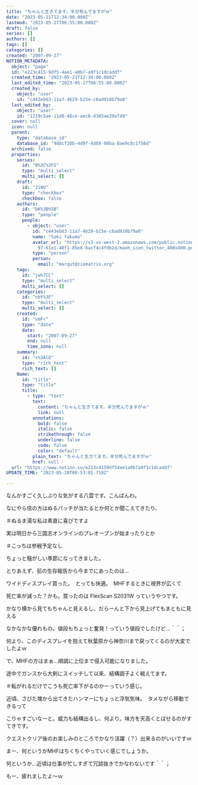 ```yaml
---
title: "ちゃんと生きてます。半分死んでますがｗ"
date: "2023-05-21T12:34:00.000Z"
lastmod: "2023-05-27T06:55:00.000Z"
draft: false
series: []
authors: []
tags: []
categories: []
created: "2007-09-27"
NOTION_METADATA:
  object: "page"
  id: "e223c415-9df5-4ae1-a0b7-a9f1c1dcaddf"
  created_time: "2023-05-21T12:34:00.000Z"
  last_edited_time: "2023-05-27T06:55:00.000Z"
  created_by:
    object: "user"
    id: "c443eb63-11a7-4629-b15e-c6ad918b79a0"
  last_edited_by:
    object: "user"
    id: "1219c5ae-11d8-48ce-aec6-d385ae29af49"
  cover: null
  icon: null
  parent:
    type: "database_id"
    database_id: "9dbcf20b-4d97-4d69-98ba-8ae9c8c1f58d"
  archived: false
  properties:
    series:
      id: "B%3C%3FS"
      type: "multi_select"
      multi_select: []
    draft:
      id: "JiWU"
      type: "checkbox"
      checkbox: false
    authors:
      id: "bK%3B%5B"
      type: "people"
      people:
        - object: "user"
          id: "c443eb63-11a7-4629-b15e-c6ad918b79a0"
          name: "Saki Yakumo"
          avatar_url: "https://s3-us-west-2.amazonaws.com/public.notion-static.com/3ad1c4\
            97-61e1-48f1-85e8-6acf4c4fdb2d/maoh_icon_twitter_400x400.png"
          type: "person"
          person:
            email: "marqut@ziomatrix.org"
    tags:
      id: "jw%7CC"
      type: "multi_select"
      multi_select: []
    categories:
      id: "nbY%3F"
      type: "multi_select"
      multi_select: []
    created:
      id: "vmFr"
      type: "date"
      date:
        start: "2007-09-27"
        end: null
        time_zone: null
    summary:
      id: "x%3AlD"
      type: "rich_text"
      rich_text: []
    Name:
      id: "title"
      type: "title"
      title:
        - type: "text"
          text:
            content: "ちゃんと生きてます。半分死んでますがｗ"
            link: null
          annotations:
            bold: false
            italic: false
            strikethrough: false
            underline: false
            code: false
            color: "default"
          plain_text: "ちゃんと生きてます。半分死んでますがｗ"
          href: null
  url: "https://www.notion.so/e223c4159df54ae1a0b7a9f1c1dcaddf"
UPDATE_TIME: "2023-05-28T08:53:01.718Z"

---
```

<link rel="stylesheet" href="https://cdn.jsdelivr.net/npm/katex@0.16.2/dist/katex.min.css" integrity="sha384-bYdxxUwYipFNohQlHt0bjN/LCpueqWz13HufFEV1SUatKs1cm4L6fFgCi1jT643X" crossorigin="anonymous">


なんかすごく久しぶりな気がする八雲です。こんばんわ。


なにやら信の方はぬるパッチが当たるとか何とか聞こえてきたり、


＃ぬるま湯な私は素直に喜びですよ


実は明日から三国志オンラインのプレオープンが始まったりとか


＃こっちは参戦予定なし


ちょっと騒がしい季節になってきました。


とりあえず、前の生存報告から今までにあったのは…


ワイドディスプレイ買った。　とっても快適。　MHFするときに視界が広くて


死亡率が減った？かも。買ったのは FlexScan S2031W っていうやつです。


かなり横から見てもちゃんと見えるし、だらーんと下から見上げてもまともに見える


なかなかな優れもの。値段もちょっと奮発！っていう値段でしたけど…＾＾；


何より、このディスプレイを抱えて秋葉原から神奈川まで戻ってくるのが大変でしたよｗ


で、MHFの方はまぁ…順調に上位まで侵入可能になりました。


途中でガンスから大剣にスイッチして以来、結構調子よく戦えてます。


＃転がれるだけでこうも死亡率下がるのかーっていう感じ。


近頃、さびた塊から出てきたハンマーにちょっと浮気気味。　タメながら移動できるって


こりゃすごいなーと。威力も結構出るし、何より。味方を天高くとばせるのがすてきです。


クエストクリア後のお楽しみのところでかなり活躍（？）出来るのがいいですｗ


まー、何というかMHFはちくちくやっていく感じでしょうか。


何というか…近頃は仕事が忙しすぎて冗談抜きでかなわないです＾＾；


もー、疲れましたよ～ｗ

